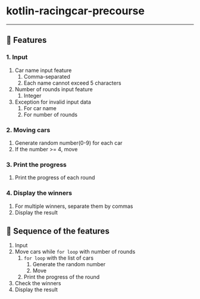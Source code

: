 # kotlin-racingcar-precourse

---

## 📍 Features

### 1. Input
1. Car name input feature
   1. Comma-separated
   2. Each name cannot exceed 5 characters
2. Number of rounds input feature
   1. Integer
3. Exception for invalid input data
   1. For car name
   2. For number of rounds

### 2. Moving cars
1. Generate random number(0-9) for each car
2. If the number >= 4, move

### 3. Print the progress
1. Print the progress of each round

### 4. Display the winners
1. For multiple winners, separate them by commas
2. Display the result

## 📍 Sequence of the features
1. Input
2. Move cars while `for loop` with number of rounds
   1. `for loop` with the list of cars
      1. Generate the random number
      2. Move
   2. Print the progress of the round
3. Check the winners
4. Display the result